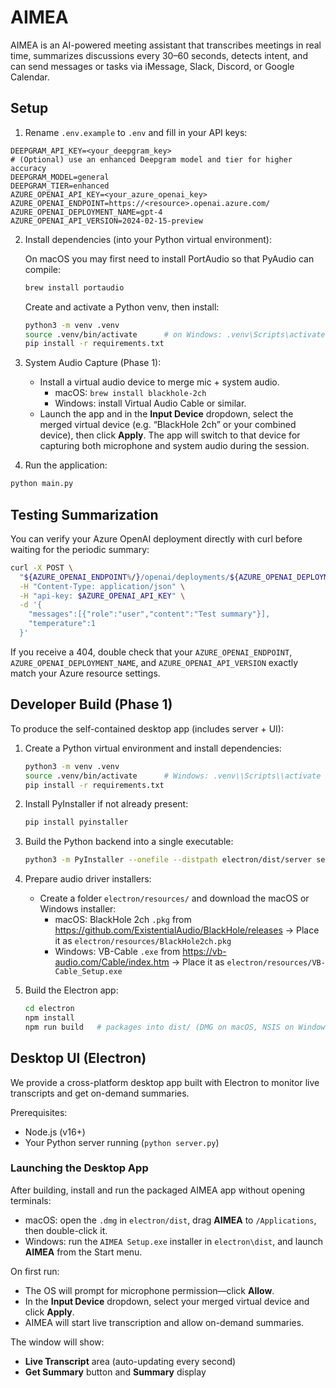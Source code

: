 # AIMEA

AIMEA is an AI-powered meeting assistant that transcribes meetings in real time, summarizes discussions every 30–60 seconds, detects intent, and can send messages or tasks via iMessage, Slack, Discord, or Google Calendar.

## Setup

1. Rename `.env.example` to `.env` and fill in your API keys:

```env
DEEPGRAM_API_KEY=<your_deepgram_key>
# (Optional) use an enhanced Deepgram model and tier for higher accuracy
DEEPGRAM_MODEL=general
DEEPGRAM_TIER=enhanced
AZURE_OPENAI_API_KEY=<your_azure_openai_key>
AZURE_OPENAI_ENDPOINT=https://<resource>.openai.azure.com/
AZURE_OPENAI_DEPLOYMENT_NAME=gpt-4
AZURE_OPENAI_API_VERSION=2024-02-15-preview
```

2. Install dependencies (into your Python virtual environment):

   On macOS you may first need to install PortAudio so that PyAudio can compile:

   ```bash
   brew install portaudio
   ```

   Create and activate a Python venv, then install:
   ```bash
   python3 -m venv .venv
   source .venv/bin/activate      # on Windows: .venv\Scripts\activate
   pip install -r requirements.txt
   ```

3. System Audio Capture (Phase 1):
   - Install a virtual audio device to merge mic + system audio.
     * macOS: `brew install blackhole-2ch`
     * Windows: install Virtual Audio Cable or similar.
   - Launch the app and in the **Input Device** dropdown, select the merged virtual device (e.g. “BlackHole 2ch” or your combined device), then click **Apply**.
     The app will switch to that device for capturing both microphone and system audio during the session.

4. Run the application:

```bash
python main.py
```

## Testing Summarization

You can verify your Azure OpenAI deployment directly with curl before waiting for the periodic summary:

```bash
curl -X POST \
  "${AZURE_OPENAI_ENDPOINT%/}/openai/deployments/${AZURE_OPENAI_DEPLOYMENT_NAME}/chat/completions?api-version=${AZURE_OPENAI_API_VERSION}" \
  -H "Content-Type: application/json" \
  -H "api-key: $AZURE_OPENAI_API_KEY" \
  -d '{
    "messages":[{"role":"user","content":"Test summary"}],
    "temperature":1
  }'
```

If you receive a 404, double check that your `AZURE_OPENAI_ENDPOINT`, `AZURE_OPENAI_DEPLOYMENT_NAME`, and `AZURE_OPENAI_API_VERSION` exactly match your Azure resource settings.

## Developer Build (Phase 1)

To produce the self-contained desktop app (includes server + UI):

1. Create a Python virtual environment and install dependencies:
   ```bash
   python3 -m venv .venv
   source .venv/bin/activate      # Windows: .venv\\Scripts\\activate
   pip install -r requirements.txt
   ```

2. Install PyInstaller if not already present:
   ```bash
   pip install pyinstaller
   ```

3. Build the Python backend into a single executable:
   ```bash
   python3 -m PyInstaller --onefile --distpath electron/dist/server server.py
   ```

4. Prepare audio driver installers:
   - Create a folder `electron/resources/` and download the macOS or Windows installer:
     * macOS: BlackHole 2ch `.pkg` from https://github.com/ExistentialAudio/BlackHole/releases
       → Place it as `electron/resources/BlackHole2ch.pkg`
     * Windows: VB-Cable `.exe` from https://vb-audio.com/Cable/index.htm
       → Place it as `electron/resources/VB-Cable_Setup.exe`

4. Build the Electron app:
   ```bash
   cd electron
   npm install
   npm run build   # packages into dist/ (DMG on macOS, NSIS on Windows)
   ```

## Desktop UI (Electron)

We provide a cross-platform desktop app built with Electron to monitor live transcripts and get on-demand summaries.

Prerequisites:
 - Node.js (v16+)
 - Your Python server running (`python server.py`)

### Launching the Desktop App
After building, install and run the packaged AIMEA app without opening terminals:
- macOS: open the `.dmg` in `electron/dist`, drag **AIMEA** to `/Applications`, then double-click it.
- Windows: run the `AIMEA Setup.exe` installer in `electron\dist`, and launch **AIMEA** from the Start menu.

On first run:
- The OS will prompt for microphone permission—click **Allow**.
- In the **Input Device** dropdown, select your merged virtual device and click **Apply**.
- AIMEA will start live transcription and allow on-demand summaries.

The window will show:
 - **Live Transcript** area (auto-updating every second)
 - **Get Summary** button and **Summary** display